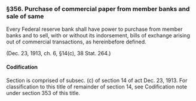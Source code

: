 ### §356. Purchase of commercial paper from member banks and sale of same ###

Every Federal reserve bank shall have power to purchase from member banks and to sell, with or without its indorsement, bills of exchange arising out of commercial transactions, as hereinbefore defined.

(Dec. 23, 1913, ch. 6, §14(c), 38 Stat. 264.)

#### Codification ####

Section is comprised of subsec. (c) of section 14 of act Dec. 23, 1913. For classification to this title of remainder of section 14, see Codification note under section 353 of this title.